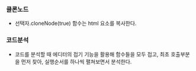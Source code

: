 ### 클론노드
- 선택자.cloneNode(true) 함수는 html 요소를 복사한다.

### 코드분석
- 코드를 분석할 때 에디터의 접기 기능을 활용해 함수들을 모두 접고, 최초 호출부분을 먼저 찾아, 실행순서를 하나씩 펼쳐보면서 분석한다.